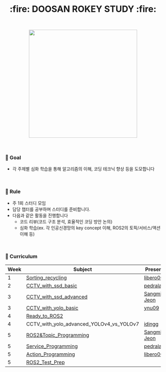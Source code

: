 <h1 align="center"> :fire: DOOSAN ROKEY STUDY :fire: </h1> 
</br>

<p align="center"> <img src="https://github.com/user-attachments/assets/bc50b7a6-fc46-4d2e-8813-bed0d22bd88d" width="350"> </p>

</br>

### :seedling: Goal

- 각 주제별 심화 학습을 통해 알고리즘의 이해, 코딩 테크닉 향상 등을 도모합니다


</br>

### :herb: Rule

- 주 1회 스터디 모임
- 담당 챕터를 공부하며 스터디를 준비합니다.
- 다음과 같은 활동을 진행합니다
  - 코드 리뷰(코드 구조 분석, 효율적인 코딩 방안 논의)
  - 심화 학습(ex. 각 인공신경망의 key concept 이해, ROS2의 토픽/서비스/액션 이해 등)


</br>

### :deciduous_tree: Curriculum

| Week | Subject                                               | Presenter                                                    |
| ---- | ----------------------------------------------------- | ------------------------------------------------------------ |
| 1    | [Sorting_recycling](ComputerVision/week1.md)          | [libero0077](https://github.com/libero0077)                  |
| 2    | [CCTV_with_ssd_basic](ComputerVision/week2.md)        | [pedrala](https://github.com/pedrala)                        |
| 3    | [CCTV_with_ssd_advanced](ComputerVision/week3_ssd.md) | [Sangmin-Jeon](https://github.com/Sangmin-Jeon)              |
| 3    | [CCTV_with_yolo_basic](ComputerVision/week3_yolo.md)  | [ynu09](https://github.com/ynu09)                            |
| 4    | [Ready_to_ROS2](ROS2/week4.md)                        |                                                              |
| 4    | CCTV_with_yolo_advanced_YOLOv4_vs_YOLOv7              | [idingg](https://github.com/idingg)                          |
| 5    | [ROS2&Topic_Programming](ROS2/week5_ROS2&Topic_Programming.md)                                | [Sangmin-Jeon](https://github.com/Sangmin-Jeon)              |
| 5    | [Service_Programming](ROS2/week5_service.md)          | [pedrala](https://github.com/pedrala)                        |
| 5    | [Action_Programming](ROS2/week5_Action_Programming.md)| [libero0077](https://github.com/libero0077)                  |
| 5    | [ROS2_Test_Prep](ROS2/week6)                          |                                                              |
